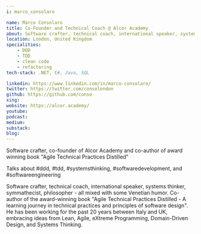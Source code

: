 ```yaml
---
i: marco_consolaro

name: Marco Consolaro
title: Co-Founder and Technical Coach @ Alcor Academy
about: Software crafter, technical coach, international speaker, systems thinker, symmathecist, philosopher
location: London, United Kingdom
specialities:
    - DDD
    - TDD
    - clean code
    - refactoring
tech-stack: .NET, C#, Java, SQL

linkedin: https://www.linkedin.com/in/marco-consolaro/
twitter: https://twitter.com/consolondon
github: https://github.com/conso
xing:
website: https://alcor.academy/
youtube:
podcast:
medium:
substack:
blog:
---
```


Software crafter, co-founder of Alcor Academy and co-author of award winning book "Agile Technical Practices Distilled"

Talks about #ddd, #tdd, #systemsthinking, #softwaredevelopment, and #softwareengineering

Software crafter, technical coach, international speaker, systems thinker, symmathecist, philosopher - all mixed with some Venetian humor. Co-author of the award-winning book "Agile Technical Practices Distilled - A learning journey in technical practices and principles of software design". He has been working for the past 20 years between Italy and UK, embracing ideas from Lean, Agile, eXtreme Programming, Domain-Driven Design, and Systems Thinking.
